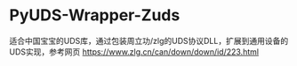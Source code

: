 # PyUDS-Wrapper-Zuds
适合中国宝宝的UDS库，通过包装周立功/zlg的UDS协议DLL，扩展到通用设备的UDS实现，参考网页 https://www.zlg.cn/can/down/down/id/223.html
